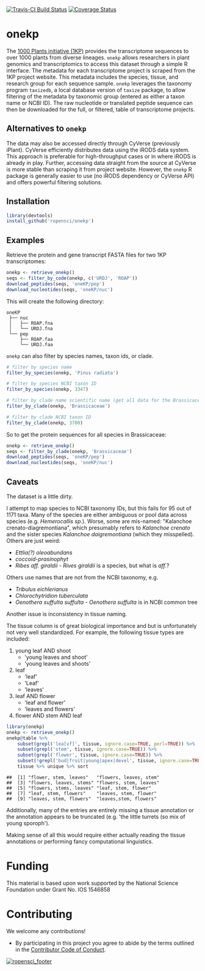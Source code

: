 [![Travis-CI Build Status](https://travis-ci.org/ropensci/onekp.svg?branch=master)](https://travis-ci.org/ropensci/onekp)
[![Coverage Status](https://img.shields.io/codecov/c/github/ropensci/onekp/master.svg)](https://codecov.io/github/ropensci/onekp?branch=master)

# onekp

The [1000 Plants initiative
(1KP)](https://sites.google.com/a/ualberta.ca/onekp/) provides the
transcriptome sequences to over 1000 plants from diverse lineages. `onekp`
allows researchers in plant genomics and transcriptomics to access this dataset
through a simple R interface. The metadata for each transcriptome project is
scraped from the 1KP project website. This metadata includes the species,
tissue, and research group for each sequence sample. `onekp` leverages the
taxonomy program `taxizedb`, a local database version of `taxize` package, to
allow filtering of the metadata by taxonomic group (entered as either a taxon
name or NCBI ID). The raw nucleotide or translated peptide sequence can then be
downloaded for the full, or filtered, table of transcriptome projects. 

## Alternatives to `onekp`

The data may also be accessed directly through CyVerse (previously iPlant).
CyVerse efficiently distributes data using the iRODS data system. This approach
is preferable for high-throughput cases or in where iRODS is already in play.
Further, accessing data straight from the source at CyVerse is more stable than
scraping it from project website. However, the `onekp` R package is generally
easier to use (no iRODS dependency or CyVerse API) and offers powerful
filtering solutions. 

## Installation


```r
library(devtools)
install_github('ropensci/onekp')
```


## Examples

Retrieve the protein and gene transcript FASTA files for two 1KP transcriptomes: 


```r
onekp <- retrieve_onekp()
seqs <- filter_by_code(onekp, c('URDJ', 'ROAP'))
download_peptides(seqs, 'oneKP/pep')
download_nucleotides(seqs, 'oneKP/nuc')
```

This will create the following directory:

```
oneKP
 ├── nuc 
 │   ├── ROAP.fna
 │   └── URDJ.fna
 └── pep
     ├── ROAP.faa
     └── URDJ.faa
```

`onekp` can also filter by species names, taxon ids, or clade.


```r
# filter by species name
filter_by_species(onekp, 'Pinus radiata')

# filter by species NCBI taxon ID
filter_by_species(onekp, 3347)

# filter by clade name scientific name (get all data for the Brassicaceae family)
filter_by_clade(onekp, 'Brassicaceae')

# filter by clade NCBI taxon ID
filter_by_clade(onekp, 3700)
```

So to get the protein sequences for all species in Brassicaceae:


```r
onekp <- retrieve_onekp()
seqs <- filter_by_clade(onekp, 'Brassicaceae')
download_peptides(seqs, 'oneKP/pep')
download_nucleotides(seqs, 'oneKP/nuc')
```


## Caveats

The dataset is a little dirty.

I attempt to map species to NCBI taxonomy IDs, but this fails for 95 out of
1171 taxa. Many of the species are either ambiguous or pool data across species
(e.g. *Hemerocallis sp.*). Worse, some are mis-named: "Kalanchoe
crenato-diagremontiana", which presumably refers to *Kalanchoe crenato* and the
sister species *Kalanchoe daigremontiana* (which they misspelled). Others are
just weird:

 * *Ettlia(?) oleoabundans*
 * *coccoid-prasinophyt*
 * *Ribes aff. giraldii* - *Rives giraldii* is a species, but what is *aff.*?

Others use names that are not from the NCBI taxonomy, e.g.

 * *Tribulus eichlerianus*
 * *Chlorochytridion tuberculata*
 * *Oenothera suffulta suffulta* - *Oenothera suffulta* is in NCBI common tree

Another issue is inconsistency in tissue naming.

The tissue column is of great biological importance and but is unfortunately
not very well standardized. For example, the following tissue types are included:

 1. young leaf AND shoot
    - 'young leaves and shoot'
    - 'young leaves and shoots'
 2. leaf
    - 'leaf'
    - 'Leaf'
    - 'leaves'
 3. leaf AND flower
    - 'leaf and flower'
    - 'leaves and flowers'
 4. flower AND stem AND leaf


```r
library(onekp)
onekp <- retrieve_onekp()
onekp@table %>%
    subset(grepl('lea[vf]', tissue, ignore.case=TRUE, perl=TRUE)) %>%
    subset(grepl('stem', tissue, ignore.case=TRUE)) %>%
    subset(grepl('flower', tissue, ignore.case=TRUE)) %>%
    subset(!grepl('bud|fruit|young|apex|devel', tissue, ignore.case=TRUE, perl=TRUE)) %$%
    tissue %>% unique %>% sort
```

```
##  [1] "flower, stem, leaves"   "flowers, leaves, stem" 
##  [3] "flowers, leaves, stems" "flowers, stem, leaves" 
##  [5] "flowers, stems, leaves" "leaf, stem, flower"    
##  [7] "leaf, stem, flowers"    "leaves, stem, flower"  
##  [9] "leaves, stem, flowers"  "leaves,stem, flowers"
```

Additionally, many of the entries are entirely missing a tissue annotation or
the annotation appears to be truncated (e.g. 'the little turrets (so mix of
young sporoph').

Making sense of all this would require either actually reading the tissue
annotations or performing fancy computational linguistics.

# Funding

This material is based upon work supported by the National Science Foundation under Grant No. IOS 1546858

# Contributing

We welcome any contributions!

 * By participating in this project you agree to abide by the terms outlined in
   the [Contributor Code of Conduct](CONDUCT.md).

[![ropensci_footer](https://ropensci.org/public_images/ropensci_footer.png)](https://ropensci.org)
